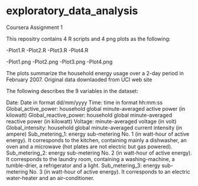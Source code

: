 # exploratory_data_analysis
Coursera Assignment 1

This repositry contains 4 R scripts and 4 png plots as the following:

-Plot1.R
-Plot2.R
-Plot3.R
-Plot4.R

-Plot1.png
-Plot2.png
-Plot3.png
-Plot4.png

The plots summarize the household energy usage over a 2-day period in February 2007.
Original data downlaoded from UCI web site

The following describes the 9 variables in the dataset:

Date: Date in format dd/mm/yyyy
Time: time in format hh:mm:ss
Global_active_power: household global minute-averaged active power (in kilowatt)
Global_reactive_power: household global minute-averaged reactive power (in kilowatt)
Voltage: minute-averaged voltage (in volt)
Global_intensity: household global minute-averaged current intensity (in ampere)
Sub_metering_1: energy sub-metering No. 1 (in watt-hour of active energy). It corresponds to the kitchen, containing mainly a dishwasher, an oven and a microwave (hot plates are not electric but gas powered).
Sub_metering_2: energy sub-metering No. 2 (in watt-hour of active energy). It corresponds to the laundry room, containing a washing-machine, a tumble-drier, a refrigerator and a light.
Sub_metering_3: energy sub-metering No. 3 (in watt-hour of active energy). It corresponds to an electric water-heater and an air-conditioner.
